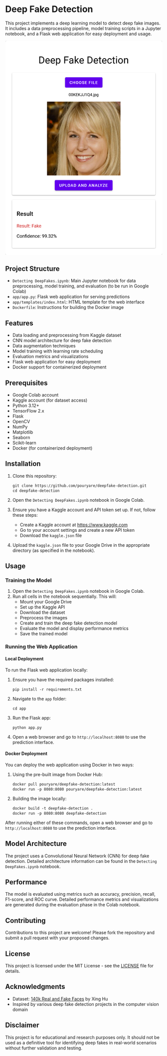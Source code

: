 # Deep Fake Detection

This project implements a deep learning model to detect deep fake images. It includes a data preprocessing pipeline, model training scripts in a Jupyter notebook, and a Flask web application for easy deployment and usage.

![Project Screenshot](screenshot.png)

## Project Structure

- `Detecting DeepFakes.ipynb`: Main Jupyter notebook for data preprocessing, model training, and evaluation (to be run in Google Colab)
- `app/app.py`: Flask web application for serving predictions
- `app/templates/index.html`: HTML template for the web interface
- `Dockerfile`: Instructions for building the Docker image

## Features

- Data loading and preprocessing from Kaggle dataset
- CNN model architecture for deep fake detection
- Data augmentation techniques
- Model training with learning rate scheduling
- Evaluation metrics and visualizations
- Flask web application for easy deployment
- Docker support for containerized deployment

## Prerequisites

- Google Colab account
- Kaggle account (for dataset access)
- Python 3.12+
- TensorFlow 2.x
- Flask
- OpenCV
- NumPy
- Matplotlib
- Seaborn
- Scikit-learn
- Docker (for containerized deployment)

## Installation

1. Clone this repository:
   ```
   git clone https://github.com/pouryare/deepfake-detection.git
   cd deepfake-detection
   ```

2. Open the `Detecting DeepFakes.ipynb` notebook in Google Colab.

3. Ensure you have a Kaggle account and API token set up. If not, follow these steps:
   - Create a Kaggle account at https://www.kaggle.com
   - Go to your account settings and create a new API token
   - Download the `kaggle.json` file

4. Upload the `kaggle.json` file to your Google Drive in the appropriate directory (as specified in the notebook).

## Usage

### Training the Model

1. Open the `Detecting DeepFakes.ipynb` notebook in Google Colab.
2. Run all cells in the notebook sequentially. This will:
   - Mount your Google Drive
   - Set up the Kaggle API
   - Download the dataset
   - Preprocess the images
   - Create and train the deep fake detection model
   - Evaluate the model and display performance metrics
   - Save the trained model

### Running the Web Application

#### Local Deployment

To run the Flask web application locally:

1. Ensure you have the required packages installed:
   ```
   pip install -r requirements.txt
   ```

2. Navigate to the `app` folder:
   ```
   cd app
   ```

3. Run the Flask app:
   ```
   python app.py
   ```

4. Open a web browser and go to `http://localhost:8080` to use the prediction interface.

#### Docker Deployment

You can deploy the web application using Docker in two ways:

1. Using the pre-built image from Docker Hub:
   ```
   docker pull pouryare/deepfake-detection:latest
   docker run -p 8080:8080 pouryare/deepfake-detection:latest
   ```

2. Building the image locally:
   ```
   docker build -t deepfake-detection .
   docker run -p 8080:8080 deepfake-detection
   ```

After running either of these commands, open a web browser and go to `http://localhost:8080` to use the prediction interface.

## Model Architecture

The project uses a Convolutional Neural Network (CNN) for deep fake detection. Detailed architecture information can be found in the `Detecting DeepFakes.ipynb` notebook.

## Performance

The model is evaluated using metrics such as accuracy, precision, recall, F1-score, and ROC curve. Detailed performance metrics and visualizations are generated during the evaluation phase in the Colab notebook.

## Contributing

Contributions to this project are welcome! Please fork the repository and submit a pull request with your proposed changes.

## License

This project is licensed under the MIT License - see the [LICENSE](LICENSE) file for details.

## Acknowledgments

- Dataset: [140k Real and Fake Faces](https://www.kaggle.com/datasets/xhlulu/140k-real-and-fake-faces) by Xing Hu
- Inspired by various deep fake detection projects in the computer vision domain

## Disclaimer

This project is for educational and research purposes only. It should not be used as a definitive tool for identifying deep fakes in real-world scenarios without further validation and testing.
